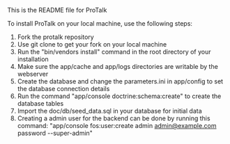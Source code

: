 This is the README file for ProTalk

To install ProTalk on your local machine, use the following steps:

1. Fork the protalk repository
2. Use git clone to get your fork on your local machine
3. Run the "bin/vendors install" command in the root directory of your installation
4. Make sure the app/cache and app/logs directories are writable by the webserver
5. Create the database and change the parameters.ini in app/config to set the database connection details
6. Run the command "app/console doctrine:schema:create" to create the database tables
7. Import the doc/db/seed_data.sql in your database for initial data
8. Creating a admin user for the backend can be done by running this command: "app/console fos:user:create admin admin@example.com password --super-admin" 